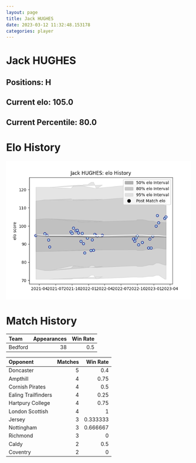```yaml
---  
layout: page  
title: Jack HUGHES  
date: 2023-03-12 11:32:48.153178  
categories: player  
---
```

# Jack HUGHES

## Positions: H

## Current elo: 105.0

## Current Percentile: 80.0

# Elo History


![elo history](history_JackHUGHES.png)
# Match History


| Team    |   Appearances |   Win Rate |
|:--------|--------------:|-----------:|
| Bedford |            38 |        0.5 |

| Opponent            |   Matches |   Win Rate |
|:--------------------|----------:|-----------:|
| Doncaster           |         5 |   0.4      |
| Ampthill            |         4 |   0.75     |
| Cornish Pirates     |         4 |   0.5      |
| Ealing Trailfinders |         4 |   0.25     |
| Hartpury College    |         4 |   0.75     |
| London Scottish     |         4 |   1        |
| Jersey              |         3 |   0.333333 |
| Nottingham          |         3 |   0.666667 |
| Richmond            |         3 |   0        |
| Caldy               |         2 |   0.5      |
| Coventry            |         2 |   0        |